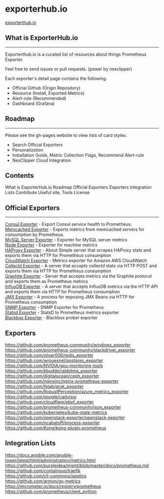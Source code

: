 # exporterhub.io

[exporterthub.io](https://exporterthub.io/)

## What is ExporterHub.io
---

Exporterthub.io is a curated list of resources about things Prometheus Exporter.

Feel free to send issues or pull requests. (power by nexclipper)

Each exporter's detail page contains the following.

- Official Github (Origin Repository)
- Resource (Install, Exported Metrics)
- Alert-rule (Recommended)
- Dashboard (Grafana)

## Roadmap
---
Please see the gh-pages website to view lists of card styles.
- Search Official Exporters
- Personalization
- Installation Guide, Metric Collection Flags, Recommend Alert-rule
- NexClipper Cloud Integration

## Contents

What is ExporterHub.io
Roadmap
Official Exporters
Exporters
Integration Lists
Contribute
Useful site, Tools
License

## Official Exporters
---
[Consul Exporter](https://github.com/prometheus/consul_exporter) - Export Consul service health to Prometheus.   
[Memcached Exporter](https://github.com/prometheus/memcached_exporter) - Exports metrics from memcached servers for consumption by Prometheus.   
[MySQL Server Exporter](https://github.com/prometheus/mysqld_exporter) - Exporter for MySQL server metrics   
[Node Exporter](https://github.com/prometheus/node_exporter) - Exporter for machine metrics   
[HAProxy Exporter](https://github.com/prometheus/haproxy_exporter) - About
Simple server that scrapes HAProxy stats and exports them via HTTP for Prometheus consumption   
[CloudWatch Exporter](https://github.com/prometheus/cloudwatch_exporter) - Metrics exporter for Amazon AWS CloudWatch   
[Collectd Exporter](https://github.com/prometheus/collectd_exporter) - A server that accepts collectd stats via HTTP POST and exports them via HTTP for Prometheus consumption   
[Graphite Exporter](https://github.com/prometheus/graphite_exporter) - Server that accepts metrics via the Graphite protocol and exports them as Prometheus metrics   
[InfluxDB Exporter](https://github.com/prometheus/influxdb_exporter) - A server that accepts InfluxDB metrics via the HTTP API and exports them via HTTP for Prometheus consumption   
[JMX Exporter](https://github.com/prometheus/jmx_exporter) - A process for exposing JMX Beans via HTTP for Prometheus consumption   
[SNMP Exporter](https://github.com/prometheus/snmp_exporter) - SNMP Exporter for Prometheus   
[Statsd Exporter](https://github.com/prometheus/statsd_exporter) - StatsD to Prometheus metrics exporter   
[Blackbox Exporter](https://github.com/prometheus/blackbox_exporter) - Blackbox prober exporter   


## Exporters

https://github.com/prometheus-community/windows_exporter   
https://github.com/prometheus-community/stackdriver_exporter   
https://github.com/oliver006/redis_exporter   
https://github.com/wrouesnel/postgres_exporter   
https://github.com/NVIDIA/gpu-monitoring-tools   
https://github.com/kbudde/rabbitmq_exporter   
https://github.com/digitalocean/ceph_exporter   
https://github.com/nginxinc/nginx-prometheus-exporter   
https://github.com/fstab/grok_exporter   
https://github.com/RobustPerception/azure_metrics_exporter   
https://github.com/google/cadvisor   
https://github.com/cloudflare/ebpf_exporter   
https://github.com/prometheus-community/json_exporter   
https://github.com/kubernetes/kube-state-metrics   
https://github.com/openstack-exporter/openstack-exporter   
https://github.com/ncabatoff/process-exporter   
https://github.com/Kong/kong-plugin-prometheus   

## Integration Lists

https://docs.ansible.com/ansible-tower/latest/html/administration/metrics.html   
https://github.com/purpleidea/mgmt/blob/master/docs/prometheus.md   
https://github.com/containous/traefik   
https://github.com/clj-commons/iapetos   
https://github.com/armon/go-metrics   
https://micrometer.io/docs/registry/prometheus   
https://github.com/prometheus/client_python   


